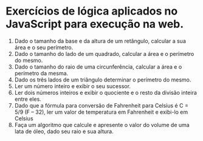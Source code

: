 # Exercícios de lógica aplicados no JavaScript para execução na web.

1. Dado o tamanho da base e da altura de um retângulo, calcular a sua área e o seu
perímetro.
2. Dado o tamanho do lado de um quadrado, calcular a área e o perímetro do mesmo.
3. Dado o tamanho do raio de uma circunferência, calcular a área e o perímetro da mesma.
4. Dado os três lados de um triângulo determinar o perímetro do mesmo.
5. Ler um número inteiro e exibir o seu sucessor.
6. Ler dois números inteiros e exibir o quociente e o resto da divisão inteira entre eles.
7. Dado que a fórmula para conversão de Fahrenheit para Celsius é C = 5/9 (F – 32), ler um
valor de temperatura em Fahrenheit e exibi-lo em Celsius
8. Faça um algoritmo que calcule e apresente o valor do volume de uma lata de óleo, dado
seu raio e sua altura.
